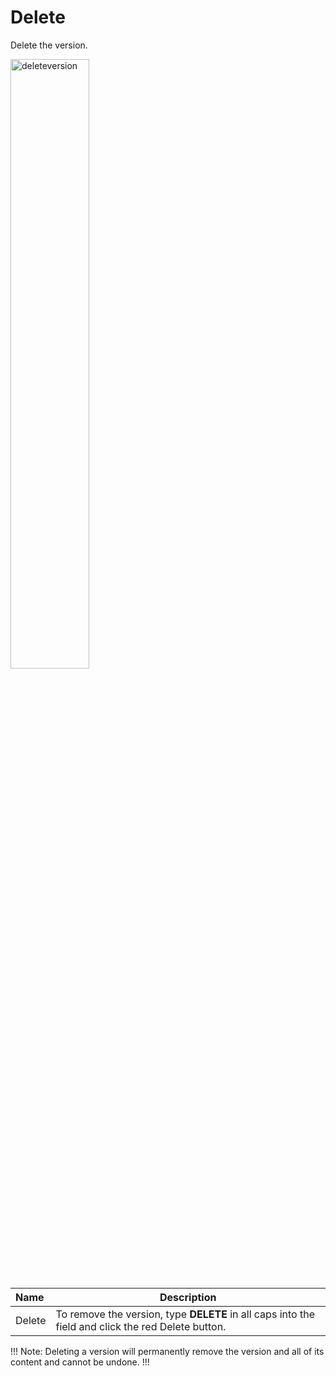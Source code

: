 # Delete

Delete the version.
    
<img src="/static/images/deleteversion.jpg" alt="deleteversion" style="width: 50%; display: block"></a>

**Name** | **Description** 
:--- | ---
Delete | To remove the version, type **DELETE** in all caps into the field and click the red Delete button.

!!! Note: 
Deleting a version will permanently remove the version and all of its content and cannot be undone.
!!!
